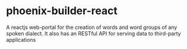 # phoenix-builder-react
A reactjs web-portal for the creation of words and word groups of any spoken dialect. It also has an RESTful API for serving data to third-party applications
